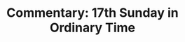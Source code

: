 ---
title: "Commentary: 17th Sunday in Ordinary Time"
layout: reader
description: "Theme: Ask and you shall receive."
feature_image: posts/commentary-ordinary-time.jpg
category: commentary
published: true
---